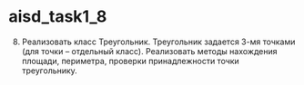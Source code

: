 # aisd_task1_8
8. Реализовать класс Треугольник. Треугольник задается 3-мя точками (для точки – отдельный класс). Реализовать методы нахождения площади, периметра, проверки принадлежности точки треугольнику.
